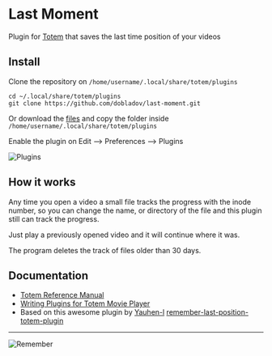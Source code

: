 # Last Moment

Plugin for [Totem](https://wiki.gnome.org/Apps/Videos) that saves the last time position of your videos 

## Install

Clone the repository on `/home/username/.local/share/totem/plugins`

	cd ~/.local/share/totem/plugins
    git clone https://github.com/dobladov/last-moment.git

Or download the [files](https://github.com/dobladov/last-moment/archive/master.zip) and copy the folder inside `/home/username/.local/share/totem/plugins`

Enable the plugin on Edit --> Preferences --> Plugins

![Plugins](https://my.mixtape.moe/wrwpsy.png)

## How it works

Any time you open a video a small file tracks the progress with the inode number, so you can change the name, or directory of the file and this plugin still can track the progress.

Just play a previously opened video and it will continue where it was. 

The program deletes the track of files older than 30 days.

## Documentation

+ [Totem Reference Manual](https://developer.gnome.org/totem/stable/)
+ [Writing Plugins for Totem Movie Player](http://asanka-abeyweera.blogspot.com.es/2012/03/writing-plugins-for-totem-movie-player.html)
+ Based on this awesome plugin by [Yauhen-l](https://github.com/yauhen-l) [remember-last-position-totem-plugin
](https://github.com/yauhen-l/remember-last-position-totem-plugin)

---

![Remember](https://my.mixtape.moe/leoqnh.gif)
